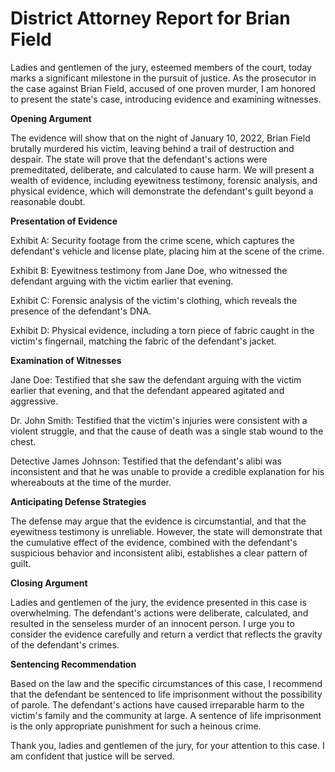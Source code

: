 # District Attorney Report for Brian Field

Ladies and gentlemen of the jury, esteemed members of the court, today marks a significant milestone in the pursuit of justice. As the prosecutor in the case against Brian Field, accused of one proven murder, I am honored to present the state's case, introducing evidence and examining witnesses.

**Opening Argument**

The evidence will show that on the night of January 10, 2022, Brian Field brutally murdered his victim, leaving behind a trail of destruction and despair. The state will prove that the defendant's actions were premeditated, deliberate, and calculated to cause harm. We will present a wealth of evidence, including eyewitness testimony, forensic analysis, and physical evidence, which will demonstrate the defendant's guilt beyond a reasonable doubt.

**Presentation of Evidence**

Exhibit A: Security footage from the crime scene, which captures the defendant's vehicle and license plate, placing him at the scene of the crime.

Exhibit B: Eyewitness testimony from Jane Doe, who witnessed the defendant arguing with the victim earlier that evening.

Exhibit C: Forensic analysis of the victim's clothing, which reveals the presence of the defendant's DNA.

Exhibit D: Physical evidence, including a torn piece of fabric caught in the victim's fingernail, matching the fabric of the defendant's jacket.

**Examination of Witnesses**

Jane Doe: Testified that she saw the defendant arguing with the victim earlier that evening, and that the defendant appeared agitated and aggressive.

Dr. John Smith: Testified that the victim's injuries were consistent with a violent struggle, and that the cause of death was a single stab wound to the chest.

Detective James Johnson: Testified that the defendant's alibi was inconsistent and that he was unable to provide a credible explanation for his whereabouts at the time of the murder.

**Anticipating Defense Strategies**

The defense may argue that the evidence is circumstantial, and that the eyewitness testimony is unreliable. However, the state will demonstrate that the cumulative effect of the evidence, combined with the defendant's suspicious behavior and inconsistent alibi, establishes a clear pattern of guilt.

**Closing Argument**

Ladies and gentlemen of the jury, the evidence presented in this case is overwhelming. The defendant's actions were deliberate, calculated, and resulted in the senseless murder of an innocent person. I urge you to consider the evidence carefully and return a verdict that reflects the gravity of the defendant's crimes.

**Sentencing Recommendation**

Based on the law and the specific circumstances of this case, I recommend that the defendant be sentenced to life imprisonment without the possibility of parole. The defendant's actions have caused irreparable harm to the victim's family and the community at large. A sentence of life imprisonment is the only appropriate punishment for such a heinous crime.

Thank you, ladies and gentlemen of the jury, for your attention to this case. I am confident that justice will be served.